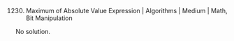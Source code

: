 1230. Maximum of Absolute Value Expression | Algorithms | Medium | Math, Bit Manipulation

No solution.
